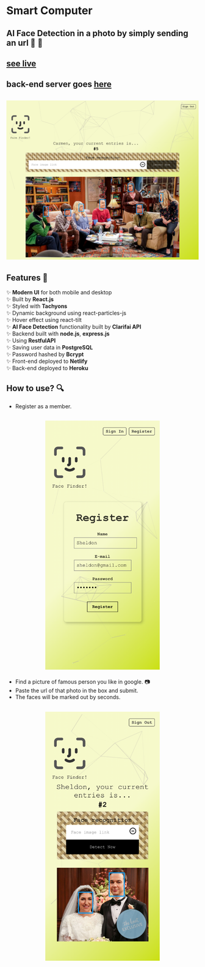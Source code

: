 # Smart Computer
## AI Face Detection in a photo by simply sending an url 👦 👧
## [see live](https://yuwen-smartcomputer.netlify.app/)
## back-end server goes [here](https://github.com/yuwen-c/smartcomputerAPI)

<h2 align="center">
  <img src="example/smart-computer_screenshot.png" alt="screenshot" width="700px" />
  <br>
</h2>

## Features 📝

✨ **Modern UI** for both mobile and desktop\
✨ Built by **React.js**\
✨ Styled with **Tachyons**\
✨ Dynamic background using react-particles-js\
✨ Hover effect using react-tilt\
✨ **AI Face Detection** functionality built by **Clarifai API**\
✨ Backend built with **node.js**, **express.js**\
✨ Using **RestfulAPI**\
✨ Saving user data in **PostgreSQL**\
✨ Password hashed by **Bcrypt**\
✨ Front-end deployed to **Netlify**\
✨ Back-end deployed to **Heroku**


## How to use? 🔍

- Register as a member.

<h2 align="center">
  <img src="example/smart-computer_register.png" alt="screenshot" width="300px" />
  <br>
</h2>


- Find a picture of famous person you like in google. 📷
- Paste the url of that photo in the box and submit.
- The faces will be marked out by seconds. 

<h2 align="center">
  <img src="example/smart-computer_detection.png" alt="screenshot" width="300px" />
  <br>
</h2>
